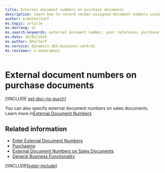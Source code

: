 ```yaml
---
title: External document numbers on purchase documents
description: Learn how to record vendor-assigned document numbers using the External Document Number or Your Reference fields, and understand the differences between these options.
author: brentholtorf
ms.topic: article
ms.devlang: al
ms.search.keywords: external document number, your reference, purchase order, purchase invoice, purchase credit memo, vendor document number
ms.date: 10/03/2025
ms.author: bholtorf
ms.service: dynamics-365-business-central
ms.reviewer: v-soumramani
---
```


# External document numbers on purchase documents

[!INCLUDE [ext-doc-no-purch](includes/ext-doc-no-purch.md)]

You can also specify external document numbers on sales documents. Learn more in[External Document Numbers](sales-how-invoice-sales.md#external-document-numbers)

## Related information

- [Enter External Document Numbers](across-enter-external-document-numbers.md)  
- [Purchasing](purchasing-manage-purchasing.md)  
- [External Document Numbers on Sales Documents](sales-how-invoice-sales.md#external-document-numbers)  
- [General Business Functionality](ui-across-business-areas.md)  

[!INCLUDE[footer-include](includes/footer-banner.md)]
